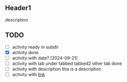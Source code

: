 ## Header1
description

## TODO
- [ ] activity ready in subdir
- [x] activity done
- [ ] activity with date? [2024-09-21]
- [ ] activity with tab under
	tabbed
	tabbed2
	other tab done
- [ ] activity with description
	this is a description
- [ ] activity with [link](google.com)
